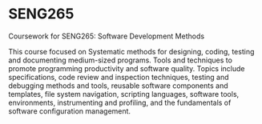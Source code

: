 # SENG265
Coursework for SENG265: Software Development Methods

This course focused on Systematic methods for designing, coding, testing and documenting medium-sized programs. Tools and techniques to promote programming productivity and software quality. Topics include specifications, code review and inspection techniques, testing and debugging methods and tools, reusable software components and templates, file system navigation, scripting languages, software tools, environments, instrumenting and profiling, and the fundamentals of software configuration management.
